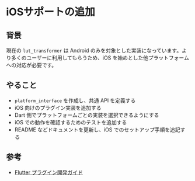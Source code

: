 # iOSサポートの追加

## 背景
現在の `lut_transformer` は Android のみを対象とした実装になっています。より多くのユーザーに利用してもらうため、iOS を始めとした他プラットフォームへの対応が必要です。

## やること
- `platform_interface` を作成し、共通 API を定義する
- iOS 向けのプラグイン実装を追加する
- Dart 側でプラットフォームごとの実装を選択できるようにする
- iOS での動作を確認するためのテストを追加する
- README などドキュメントを更新し、iOS でのセットアップ手順を追記する

## 参考
- [Flutter プラグイン開発ガイド](https://docs.flutter.dev/development/packages-and-plugins/plugin-development)

